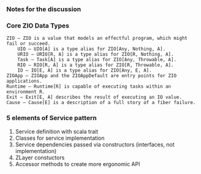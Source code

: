 ### Notes for the discussion

### Core ZIO Data Types

    ZIO — ZIO is a value that models an effectful program, which might fail or succeed.
        UIO — UIO[A] is a type alias for ZIO[Any, Nothing, A].
        URIO — URIO[R, A] is a type alias for ZIO[R, Nothing, A].
        Task — Task[A] is a type alias for ZIO[Any, Throwable, A].
        RIO — RIO[R, A] is a type alias for ZIO[R, Throwable, A].
        IO — IO[E, A] is a type alias for ZIO[Any, E, A].
    ZIOApp — ZIOApp and the ZIOAppDefault are entry points for ZIO applications.
    Runtime — Runtime[R] is capable of executing tasks within an environment R.
    Exit — Exit[E, A] describes the result of executing an IO value.
    Cause — Cause[E] is a description of a full story of a fiber failure.

### 5 elements of Service pattern
1. Service definition with scala trait
2. Classes for service implementation
3. Service dependencies passed via constructors (interfaces, not implementation)
4. ZLayer constuctors
5. Accessor methods to create more ergonomic API